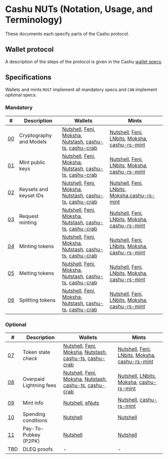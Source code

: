 # Cashu NUTs (Notation, Usage, and Terminology)

These documents each specify parts of the Cashu protocol.

## Wallet protocol

A description of the steps of the protocol is given in the Cashu [wallet specs](/wallet/cashu_wallet_spec.md).

## Specifications
Wallets and mints `MUST` implement all mandatory specs and `CAN` implement optional specs.

### Mandatory
| # | Description | Wallets | Mints |
|--- | --- | --- | --- |
| [00][00] | Cryptography and Models | [Nutshell][py], [Feni][feni], [Moksha][cashume], [Nutstash][ns], [cashu-ts][ts], [cashu-crab][cashu-crab] | [Nutshell][py], [Feni][feni], [LNbits], [Moksha][cashume], [cashu-rs-mint][cashu-rs-mint]
| [01][01] | Mint public keys | [Nutshell][py], [Feni][feni], [Moksha][cashume], [Nutstash][ns], [cashu-ts][ts], [cashu-crab][cashu-crab] | [Nutshell][py], [Feni][feni], [LNbits], [Moksha][cashume], [cashu-rs-mint][cashu-rs-mint]
| [02][02] | Keysets and keyset IDs | [Nutshell][py], [Feni][feni], [Moksha][cashume], [Nutstash][ns], [cashu-ts][ts], [cashu-crab][cashu-crab] | [Nutshell][py], [Feni][feni], [LNbits], [Moksha][cashume],[cashu-rs-mint][cashu-rs-mint]
| [03][03] | Request minting | [Nutshell][py], [Feni][feni], [Moksha][cashume], [Nutstash][ns], [cashu-ts][ts], [cashu-crab][cashu-crab] | [Nutshell][py], [Feni][feni], [LNbits], [Moksha][cashume], [cashu-rs-mint][cashu-rs-mint]
| [04][04] | Minting tokens | [Nutshell][py], [Feni][feni], [Moksha][cashume], [Nutstash][ns], [cashu-ts][ts], [cashu-crab][cashu-crab] | [Nutshell][py], [Feni][feni], [LNbits], [Moksha][cashume], [cashu-rs-mint][cashu-rs-mint]
| [05][05] | Melting tokens | [Nutshell][py], [Feni][feni], [Moksha][cashume], [Nutstash][ns], [cashu-ts][ts], [cashu-crab][cashu-crab] | [Nutshell][py], [Feni][feni], [LNbits], [Moksha][cashume], [cashu-rs-mint][cashu-rs-mint]
| [06][06] | Splitting tokens | [Nutshell][py], [Feni][feni], [Moksha][cashume], [Nutstash][ns], [cashu-ts][ts], [cashu-crab][cashu-crab] | [Nutshell][py], [Feni][feni], [LNbits], [Moksha][cashume], [cashu-rs-mint][cashu-rs-mint]

### Optional
| # | Description | Wallets | Mints
|--- | --- | --- | --- |
| [07][07] | Token state check | [Nutshell][py], [Feni][feni], [Moksha][cashume], [Nutstash][ns], [cashu-ts][ts], [cashu-crab][cashu-crab] | [Nutshell][py], [Feni][feni], [LNbits], [Moksha][cashume], [cashu-rs-mint][cashu-rs-mint]
| [08][08] | Overpaid Lightning fees | [Nutshell][py], [Feni][feni], [Moksha][cashume], [Nutstash][ns], [cashu-ts][ts], [cashu-crab][cashu-crab] | [Nutshell][py], [LNbits], [Moksha][cashume], [cashu-rs-mint][cashu-rs-mint]
| [09][09] | Mint info | [Nutshell][py], [eNuts][enuts] | [Nutshell][py], [cashu-rs-mint][cashu-rs-mint]
| [10][10] | Spending conditions | [Nutshell][py] | [Nutshell][py]
| [11][11] | Pay-To-Pubkey (P2PK) | [Nutshell][py] | [Nutshell][py]
| TBD | DLEQ proofs | - | -



[py]: https://github.com/cashubtc/cashu
[feni]: https://github.com/cashubtc/cashu-feni
[lnbits]: https://github.com/lnbits/cashu
[cashume]: https://cashu.me
[ns]: https://nutstash.app/
[ts]: https://github.com/cashubtc/cashu-ts
[enuts]: https://github.com/cashubtc/eNuts
[cashu-crab]: https://github.com/thesimplekid/cashu-crab
[cashu-rs-mint]: https://github.com/thesimplekid/cashu-rs-mint

[00]: 00.md
[01]: 01.md
[02]: 02.md
[03]: 03.md
[04]: 04.md
[05]: 05.md
[06]: 06.md
[07]: 07.md
[08]: 08.md
[09]: 09.md
[10]: 10.md
[11]: 11.md
[12]: 12.md
[13]: 13.md
[14]: 14.md
[15]: 15.md
[16]: 16.md
[17]: 17.md
[18]: 18.md
[19]: 19.md
[20]: 20.md
